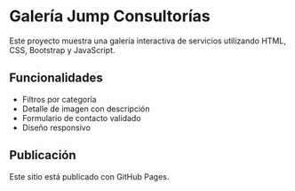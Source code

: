 # Galería Jump Consultorías

Este proyecto muestra una galería interactiva de servicios utilizando HTML, CSS, Bootstrap y JavaScript. 

## Funcionalidades

- Filtros por categoría
- Detalle de imagen con descripción
- Formulario de contacto validado
- Diseño responsivo

## Publicación

Este sitio está publicado con GitHub Pages.
